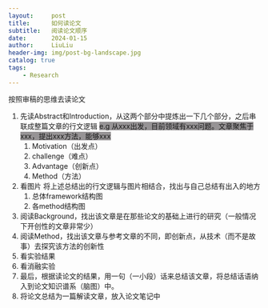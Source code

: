 ```yaml
---
layout:     post
title:      如何读论文
subtitle:   阅读论文顺序
date:       2024-01-15
author:     LiuLiu
header-img: img/post-bg-landscape.jpg
catalog: true
tags:
    - Research
---
```


按照审稿的思维去读论文

1. 先读Abstract和Introduction，从这两个部分中提炼出一下几个部分，之后串联成整篇文章的行文逻辑
   <span style="background:rgba(66, 61, 64, 0.55)">e.g 从xxx出发，目前领域有xxx问题。文章聚焦于xxx，提出xxx方法，能够xxx</span>
	1. Motivation（出发点）
	2. challenge（难点）
	3. Advantage（创新点）
	4. Method（方法）
2. 看图片
   将上述总结出的行文逻辑与图片相结合，找出与自己总结有出入的地方
	1. 总体framework结构图
	2. 各method结构图
3. 阅读Background，找出该文章是在那些论文的基础上进行的研究（一般情况下开创性的文章非常少）
4. 阅读Method，找出该文章与参考文章的不同，即创新点，从技术（而不是故事）去探究该方法的创新性
5. 看实验结果
6. 看消融实验
7. 最后，根据读论文的结果，用一句（一小段）话来总结该文章，将总结话语纳入到论文知识谱系（脑图）中。
8. 将论文总结为一篇解读文章，放入论文笔记中


